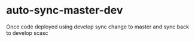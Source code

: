 # auto-sync-master-dev
Once code deployed using develop sync change to master and sync back to develop
scasc
